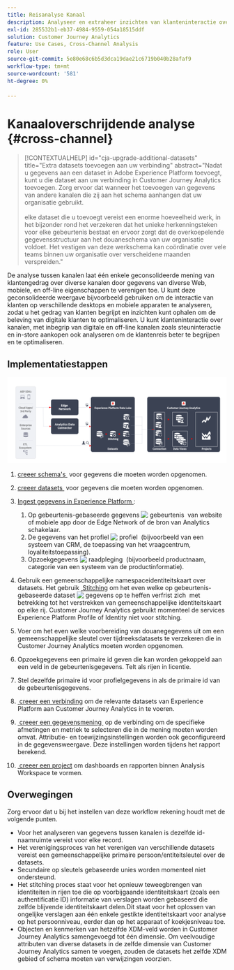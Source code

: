 ```yaml
---
title: Reisanalyse Kanaal
description: Analyseer en extraheer inzichten van klanteninteractie over de klantenreis.
exl-id: 285532b1-eb37-4984-9559-054a18515ddf
solution: Customer Journey Analytics
feature: Use Cases, Cross-Channel Analysis
role: User
source-git-commit: 5e80e68c6b5d3dca19dae21c6719b040b28afaf9
workflow-type: tm+mt
source-wordcount: '581'
ht-degree: 0%

---
```


# Kanaaloverschrijdende analyse {#cross-channel}

<!-- markdownlint-disable MD034 -->

>[!CONTEXTUALHELP]
>id="cja-upgrade-additional-datasets"
>title="Extra datasets toevoegen aan uw verbinding"
>abstract="Nadat u gegevens aan een dataset in Adobe Experience Platform toevoegt, kunt u die dataset aan uw verbinding in Customer Journey Analytics toevoegen. Zorg ervoor dat wanneer het toevoegen van gegevens van andere kanalen die zij aan het schema aanhangen dat uw organisatie gebruikt.<br><br> elke dataset die u toevoegt vereist een enorme hoeveelheid werk, in het bijzonder rond het verzekeren dat het unieke herkenningsteken voor elke gebeurtenis bestaat en ervoor zorgt dat de overkoepelende gegevensstructuur aan het douaneschema van uw organisatie voldoet. Het vestigen van deze werkschema kan coördinatie over vele teams binnen uw organisatie over verscheidene maanden verspreiden."

<!-- markdownlint-enable MD034 -->

De analyse tussen kanalen laat één enkele geconsolideerde mening van klantengedrag over diverse kanalen door gegevens van diverse Web, mobiele, en off-line eigenschappen te verenigen toe. U kunt deze geconsolideerde weergave bijvoorbeeld gebruiken om de interactie van klanten op verschillende desktops en mobiele apparaten te analyseren, zodat u het gedrag van klanten begrijpt en inzichten kunt ophalen om de beleving van digitale klanten te optimaliseren. U kunt klanteninteractie over kanalen, met inbegrip van digitale en off-line kanalen zoals steuninteractie en in-store aankopen ook analyseren om de klantenreis beter te begrijpen en te optimaliseren.

## Implementatiestappen

![&#x200B; stroom van implementatiestappen zoals die in deze sectie wordt beschreven.](../assets/cca-architecture.png)

1. [&#x200B; creeer schema&#39;s &#x200B;](https://experienceleague.adobe.com/docs/experience-platform/xdm/tutorials/create-schema-ui.html?lang=nl-NL) voor gegevens die moeten worden opgenomen.
1. [&#x200B; creeer datasets &#x200B;](https://experienceleague.adobe.com/docs/platform-learn/tutorials/data-ingestion/create-datasets-and-ingest-data.html?lang=nl-NL) voor gegevens die moeten worden opgenomen.
1. [&#x200B; Ingest gegevens in Experience Platform &#x200B;](https://experienceleague.adobe.com/docs/platform-learn/tutorials/data-ingestion/understanding-data-ingestion.html?lang=nl-NL):
   1. Op gebeurtenis-gebaseerde gegevens ![&#x200B; gebeurtenis &#x200B;](https://spectrum.adobe.com/static/icons/workflow_18/Smock_Events_18_N.svg) van website of mobiele app door de Edge Network of de bron van Analytics schakelaar.
   2. De gegevens van het profiel ![&#x200B; profiel &#x200B;](https://spectrum.adobe.com/static/icons/workflow_18/Smock_User_18_N.svg) (bijvoorbeeld van een systeem van CRM, de toepassing van het vraagcentrum, loyaliteitstoepassing).
   3. Opzoekgegevens ![&#x200B; raadpleging &#x200B;](https://spectrum.adobe.com/static/icons/workflow_18/Smock_Search_18_N.svg) (bijvoorbeeld productnaam, categorie van een systeem van de productinformatie).

1. Gebruik een gemeenschappelijke namespaceidentiteitskaart over datasets. Het gebruik [&#x200B; Stitching &#x200B;](../../stitching/overview.md) om het even welke op gebeurtenis-gebaseerde dataset ![&#x200B; gegevens op te heffen verfrist zich &#x200B;](https://spectrum.adobe.com/static/icons/workflow_18/Smock_DataRefresh_18_N.svg) met betrekking tot het verstrekken van gemeenschappelijke identiteitskaart op elke rij. Customer Journey Analytics gebruikt momenteel de services Experience Platform Profile of Identity niet voor stitching.
1. Voer om het even welke voorbereiding van douanegegevens uit om een gemeenschappelijke sleutel over tijdreeksdatasets te verzekeren die in Customer Journey Analytics moeten worden opgenomen.
1. Opzoekgegevens een primaire id geven die kan worden gekoppeld aan een veld in de gebeurtenisgegevens. Telt als rijen in licentie.
1. Stel dezelfde primaire id voor profielgegevens in als de primaire id van de gebeurtenisgegevens.
1. [&#x200B; creeer een verbinding &#x200B;](../../connections/overview.md) om de relevante datasets van Experience Platform aan Customer Journey Analytics in te voeren.
1. [&#x200B; creeer een gegevensmening &#x200B;](/help/data-views/create-dataview.md) op de verbinding om de specifieke afmetingen en metriek te selecteren die in de mening moeten worden omvat. Attributie- en toewijzingsinstellingen worden ook geconfigureerd in de gegevensweergave. Deze instellingen worden tijdens het rapport berekend.
1. [&#x200B; creeer een project &#x200B;](/help/analysis-workspace/home.md) om dashboards en rapporten binnen Analysis Workspace te vormen.

## Overwegingen

Zorg ervoor dat u bij het instellen van deze workflow rekening houdt met de volgende punten.

* Voor het analyseren van gegevens tussen kanalen is dezelfde id-naamruimte vereist voor elke record.
* Het verenigingsproces van het verenigen van verschillende datasets vereist een gemeenschappelijke primaire persoon/entiteitsleutel over de datasets.
* Secundaire op sleutels gebaseerde unies worden momenteel niet ondersteund.
* Het stitching proces staat voor het opnieuw teweegbrengen van identiteiten in rijen toe die op voorbijgaande identiteitskaart (zoals een authentificatie ID) informatie van verslagen worden gebaseerd die zelfde blijvende identiteitskaart delen.Dit staat voor het oplossen van ongelijke verslagen aan één enkele gestikte identiteitskaart voor analyse op het persoonniveau, eerder dan op het apparaat of koekjesniveau toe.
* Objecten en kenmerken van hetzelfde XDM-veld worden in Customer Journey Analytics samengevoegd tot één dimensie. Om veelvoudige attributen van diverse datasets in de zelfde dimensie van Customer Journey Analytics samen te voegen, zouden de datasets het zelfde XDM gebied of schema moeten van verwijzingen voorzien.

